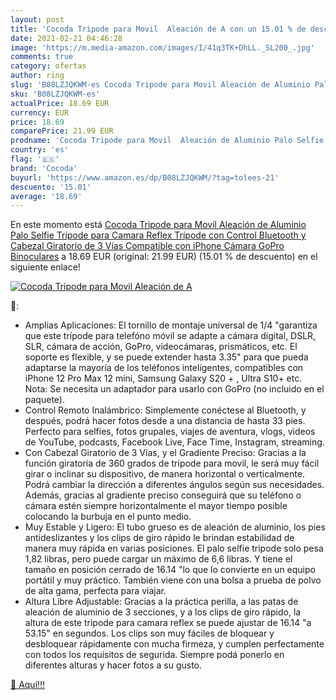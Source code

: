 ```yaml
---
layout: post
title: 'Cocoda Tripode para Movil  Aleación de A con un 15.01 % de descuento'
date: 2021-02-21 04:46:28
image: 'https://m.media-amazon.com/images/I/41q3TK+DhLL._SL200_.jpg'
comments: true
category: ofertas
author: ring
slug: 'B08LZJQKWM-es Cocoda Tripode para Movil Aleación de Aluminio Palo Selfie...'
sku: 'B08LZJQKWM-es'
actualPrice: 18.69 EUR
currency: EUR
price: 18.69
comparePrice: 21.99 EUR
prodname: 'Cocoda Tripode para Movil  Aleación de Aluminio Palo Selfie Tripode para Camara Reflex  Trípode con Control Bluetooth y Cabezal Giratorio de 3 Vías Compatible con iPhone  Cámara  GoPro  Binoculares'
country: 'es'
flag: '🇪🇸'
brand: 'Cocoda'
buyurl: 'https://www.amazon.es/dp/B08LZJQKWM/?tag=tolees-21'
descuento: '15.01'
average: '18.69'
---
```


En este momento está [Cocoda Tripode para Movil  Aleación de Aluminio Palo Selfie Tripode para Camara Reflex  Trípode con Control Bluetooth y Cabezal Giratorio de 3 Vías Compatible con iPhone  Cámara  GoPro  Binoculares](https://www.amazon.es/dp/B08LZJQKWM/?tag=tolees-21) a 18.69 EUR (original: 21.99 EUR) (15.01 %  de descuento) en el siguiente enlace!

[![Cocoda Tripode para Movil  Aleación de A](https://m.media-amazon.com/images/I/41q3TK+DhLL._SL200_.jpg)](https://www.amazon.es/dp/B08LZJQKWM/?tag=tolees-21)

🔎:

- Amplias Aplicaciones: El tornillo de montaje universal de 1/4 "garantiza que este trípode para telefóno móvil se adapte a cámara digital, DSLR, SLR, cámara de acción, GoPro, videocámaras, prismáticos, etc. El soporte es flexible, y se puede extender hasta 3.35" para que pueda adaptarse la mayoría de los teléfonos inteligentes, compatibles con iPhone 12 Pro Max 12 mini, Samsung Galaxy S20 + , Ultra S10+ etc. Nota: Se necesita un adaptador para usarlo con GoPro (no incluido en el paquete).
- Control Remoto Inalámbrico: Simplemente conéctese al Bluetooth, y después, podrá hacer fotos desde a una distancia de hasta 33 pies. Perfecto para selfies, fotos grupales, viajes de aventura, vlogs, videos de YouTube, podcasts, Facebook Live, Face Time, Instagram, streaming.
- Con Cabezal Giratorio de 3 Vías, y el Gradiente Preciso: Gracias a la función giratoria de 360 grados de tripode para movil, le será muy fácil girar o inclinar su dispositivo, de manera horizontal o verticalmente. Podrá cambiar la dirección a diferentes ángulos según sus necesidades. Además, gracias al gradiente preciso conseguirá que su teléfono o cámara estén siempre horizontalmente el mayor tiempo posible colocando la burbuja en el punto medio.
- Muy Estable y Ligero: El tubo grueso es de aleación de aluminio, los pies antideslizantes y los clips de giro rápido le brindan estabilidad de manera muy rápida en varias posiciones. El palo selfie tripode solo pesa 1,82 libras, pero puede cargar un máximo de 6,6 libras. Y tiene el tamaño en posición cerrado de 16.14 "lo que lo convierte en un equipo portátil y muy práctico. También viene con una bolsa a prueba de polvo de alta gama, perfecta para viajar.
- Altura Libre Adjustable: Gracias a la práctica perilla, a las patas de aleación de aluminio de 3 secciones, y a los clips de giro rápido, la altura de este tripode para camara reflex se puede ajustar de 16.14 "a 53.15" en segundos. Los clips son muy fáciles de bloquear y desbloquear rápidamente con mucha firmeza, y cumplen perfectamente con todos los requisitos de segurida. Siempre podá ponerlo en diferentes alturas y hacer fotos a su gusto.

[🛒 Aquí!!!](https://www.amazon.es/dp/B08LZJQKWM/?tag=tolees-21)
